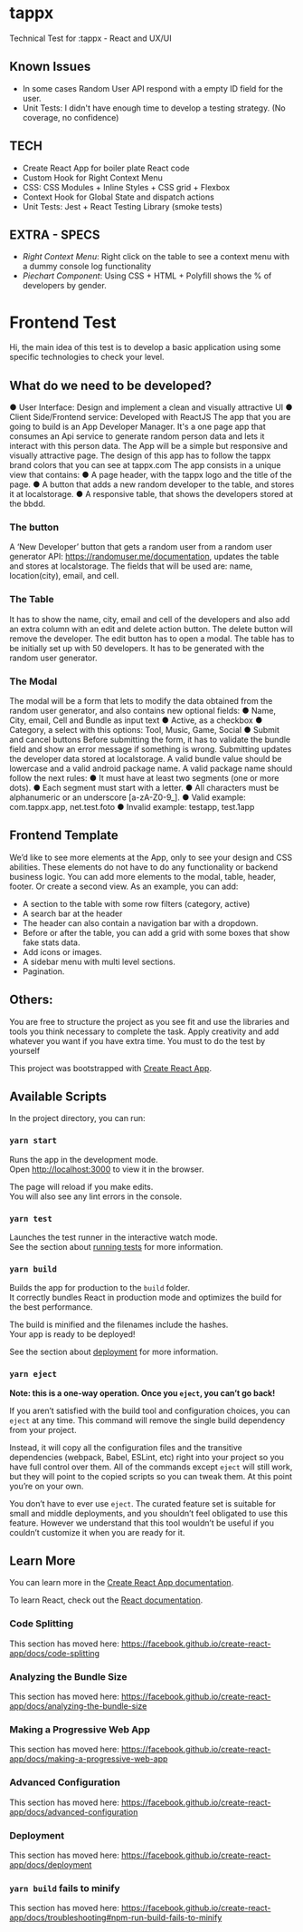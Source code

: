 # tappx
 Technical Test for :tappx - React  and UX/UI

## Known Issues
- In some cases Random User API respond with a empty ID field for the user.  
- Unit Tests: I didn't have enough time to develop a testing strategy. (No coverage, no confidence) 

## TECH
- Create React App for boiler plate React code
- Custom Hook for Right Context Menu
- CSS: CSS Modules + Inline Styles + CSS grid + Flexbox
- Context Hook for Global State and dispatch actions
- Unit Tests: Jest + React Testing Library (smoke tests)

## EXTRA - SPECS
- *Right Context Menu*: Right click on the table to see a context menu with a dummy console log functionality
- *Piechart Component*: Using CSS + HTML + Polyfill shows the % of developers by gender. 



 # Frontend Test

Hi, the main idea of this test is to develop a basic application using some specific
technologies to check your level.

## What do we need to be developed?
● User Interface: Design and implement a clean and visually attractive UI
● Client Side/Frontend service: Developed with ReactJS
The app that you are going to build is an App Developer Manager. It's a one page app
that consumes an Api service to generate random person data and lets it interact with
this person data.
The App will be a simple but responsive and visually attractive page. The design of
this app has to follow the tappx brand colors that you can see at tappx.com
The app consists in a unique view that contains:
● A page header, with the tappx logo and the title of the page.
● A button that adds a new random developer to the table, and stores it at
localstorage.
● A responsive table, that shows the developers stored at the bbdd.

### The button
A ‘New Developer’ button that gets a random user from a random user generator API:
https://randomuser.me/documentation, updates the table and stores at localstorage.
The fields that will be used are: name, location(city), email, and cell.

### The Table
It has to show the name, city, email and cell of the developers and also add an extra
column with an edit and delete action button.
The delete button will remove the developer. The edit button has to open a modal.
The table has to be initially set up with 50 developers. It has to be generated with the
random user generator.

### The Modal
The modal will be a form that lets to modify the data obtained from the random user
generator, and also contains new optional fields:
● Name, City, email, Cell and Bundle as input text
● Active, as a checkbox
● Category, a select with this options: Tool, Music, Game, Social
● Submit and cancel buttons
Before submitting the form, it has to validate the bundle field and show an error
message if something is wrong. Submitting updates the developer data stored at
localstorage.
A valid bundle value should be lowercase and a valid android package name. A valid
package name should follow the next rules:
● It must have at least two segments (one or more dots).
● Each segment must start with a letter.
● All characters must be alphanumeric or an underscore [a-zA-Z0-9_].
● Valid example: com.tappx.app, net.test.foto
● Invalid example: testapp, test.1app

## Frontend Template
We’d like to see more elements at the App, only to see your design and CSS abilities.
These elements do not have to do any functionality or backend business logic.
You can add more elements to the modal, table, header, footer. Or create a second
view. As an example, you can add:
- A section to the table with some row filters (category, active)
- A search bar at the header
- The header can also contain a navigation bar with a dropdown.
- Before or after the table, you can add a grid with some boxes that show fake
stats data.
- Add icons or images.
- A sidebar menu with multi level sections.
- Pagination.

## Others:
You are free to structure the project as you see fit and use the libraries and tools you
think necessary to complete the task. Apply creativity and add whatever you want if you
have extra time.
You must to do the test by yourself


This project was bootstrapped with [Create React App](https://github.com/facebook/create-react-app).

## Available Scripts

In the project directory, you can run:

### `yarn start`

Runs the app in the development mode.<br />
Open [http://localhost:3000](http://localhost:3000) to view it in the browser.

The page will reload if you make edits.<br />
You will also see any lint errors in the console.

### `yarn test`

Launches the test runner in the interactive watch mode.<br />
See the section about [running tests](https://facebook.github.io/create-react-app/docs/running-tests) for more information.

### `yarn build`

Builds the app for production to the `build` folder.<br />
It correctly bundles React in production mode and optimizes the build for the best performance.

The build is minified and the filenames include the hashes.<br />
Your app is ready to be deployed!

See the section about [deployment](https://facebook.github.io/create-react-app/docs/deployment) for more information.

### `yarn eject`

**Note: this is a one-way operation. Once you `eject`, you can’t go back!**

If you aren’t satisfied with the build tool and configuration choices, you can `eject` at any time. This command will remove the single build dependency from your project.

Instead, it will copy all the configuration files and the transitive dependencies (webpack, Babel, ESLint, etc) right into your project so you have full control over them. All of the commands except `eject` will still work, but they will point to the copied scripts so you can tweak them. At this point you’re on your own.

You don’t have to ever use `eject`. The curated feature set is suitable for small and middle deployments, and you shouldn’t feel obligated to use this feature. However we understand that this tool wouldn’t be useful if you couldn’t customize it when you are ready for it.

## Learn More

You can learn more in the [Create React App documentation](https://facebook.github.io/create-react-app/docs/getting-started).

To learn React, check out the [React documentation](https://reactjs.org/).

### Code Splitting

This section has moved here: https://facebook.github.io/create-react-app/docs/code-splitting

### Analyzing the Bundle Size

This section has moved here: https://facebook.github.io/create-react-app/docs/analyzing-the-bundle-size

### Making a Progressive Web App

This section has moved here: https://facebook.github.io/create-react-app/docs/making-a-progressive-web-app

### Advanced Configuration

This section has moved here: https://facebook.github.io/create-react-app/docs/advanced-configuration

### Deployment

This section has moved here: https://facebook.github.io/create-react-app/docs/deployment

### `yarn build` fails to minify

This section has moved here: https://facebook.github.io/create-react-app/docs/troubleshooting#npm-run-build-fails-to-minify
